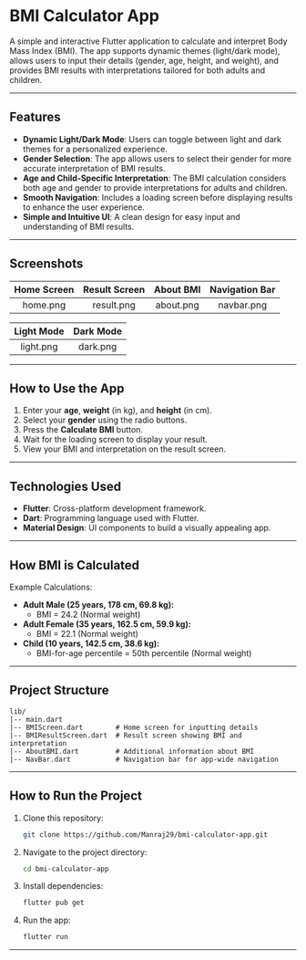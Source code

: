 # BMI Calculator App

A simple and interactive Flutter application to calculate and interpret Body Mass Index (BMI). The app supports dynamic themes (light/dark mode), allows users to input their details (gender, age, height, and weight), and provides BMI results with interpretations tailored for both adults and children.

---

## Features

- **Dynamic Light/Dark Mode**: Users can toggle between light and dark themes for a personalized experience.
- **Gender Selection**: The app allows users to select their gender for more accurate interpretation of BMI results.
- **Age and Child-Specific Interpretation**: The BMI calculation considers both age and gender to provide interpretations for adults and children.
- **Smooth Navigation**: Includes a loading screen before displaying results to enhance the user experience.
- **Simple and Intuitive UI**: A clean design for easy input and understanding of BMI results.

---

## Screenshots

| Home Screen | Result Screen | About BMI | Navigation Bar |
|:-----------:|:-------------:|:---------:|:--------------:|
| home.png    | result.png    | about.png | navbar.png     |

| Light Mode | Dark Mode |
|:----------:|:---------:|
| light.png  | dark.png  |

---

## How to Use the App

1. Enter your **age**, **weight** (in kg), and **height** (in cm).
2. Select your **gender** using the radio buttons.
3. Press the **Calculate BMI** button.
4. Wait for the loading screen to display your result.
5. View your BMI and interpretation on the result screen.

---

## Technologies Used

- **Flutter**: Cross-platform development framework.
- **Dart**: Programming language used with Flutter.
- **Material Design**: UI components to build a visually appealing app.

---

## How BMI is Calculated
Example Calculations:
- **Adult Male (25 years, 178 cm, 69.8 kg):**
    - BMI = 24.2 (Normal weight)
- **Adult Female (35 years, 162.5 cm, 59.9 kg):**
    - BMI = 22.1 (Normal weight)
- **Child (10 years, 142.5 cm, 38.6 kg):**
    - BMI-for-age percentile = 50th percentile (Normal weight)

---

## Project Structure

```
lib/
|-- main.dart
|-- BMIScreen.dart        # Home screen for inputting details
|-- BMIResultScreen.dart  # Result screen showing BMI and interpretation
|-- AboutBMI.dart         # Additional information about BMI
|-- NavBar.dart           # Navigation bar for app-wide navigation
```

---

## How to Run the Project

1. Clone this repository:

   ```bash
   git clone https://github.com/Manraj29/bmi-calculator-app.git
   ```

2. Navigate to the project directory:
   ```bash
   cd bmi-calculator-app
   ```

3. Install dependencies:
   ```bash
   flutter pub get
   ```

4. Run the app:
   ```bash
   flutter run
   ```

---